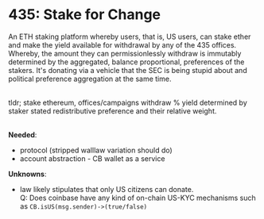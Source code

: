 # 435: Stake for Change


An ETH staking platform whereby users, that is, US users, can stake ether and make the yield available for withdrawal by any of the 435 offices. Whereby, the amount they can permissionlessly withdraw is immutably determined by the aggregated, balance proportional, preferences of the stakers. It's donating via a vehicle that the SEC is being stupid about and political preference aggregation at the same time.

<br>
tldr; stake ethereum, offices/campaigns withdraw % yield determined by staker stated redistributive preference and their relative weight. <br>

<br>

<b>Needed</b>:
* protocol (stripped walllaw variation should do)
* account abstraction - CB wallet as a service

<b>Unknowns</b>:
* law likely stipulates that only US citizens can donate.<br> Q: Does coinbase have any kind of on-chain US-KYC mechanisms such as `CB.isUS(msg.sender)->(true/false)`
